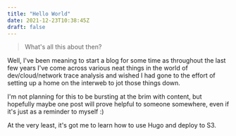 ```yaml
---
title: "Hello World"
date: 2021-12-23T10:38:45Z
draft: false
---
```


> What's all this about then?

Well, I've been meaning to start a blog for some time as throughout the last few years I've come across various neat things in the world of dev/cloud/network trace analysis and wished I had gone to the effort of setting up a home on the interweb to jot those things down.

I'm not planning for this to be bursting at the brim with content, but hopefully maybe one post will prove helpful to someone somewhere, even if it's just as a reminder to myself :)

At the very least, it's got me to learn how to use Hugo and deploy to S3.
